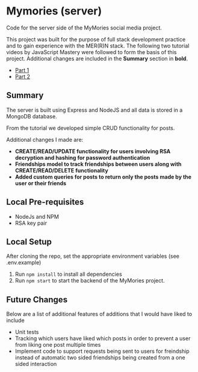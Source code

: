 # Mymories (server)

Code for the server side of the MyMories social media project. 

This project was built for the purpose of full stack development practice and to gain experience with the MER(R)N stack. The following two tutorial videos by JavaScript Mastery were followed to form the basis of this project. Additional changes are included in the **Summary** section in **bold**.

- [Part 1](https://www.youtube.com/watch?v=ngc9gnGgUdA&ab_channel=JavaScriptMastery)
- [Part 2](https://www.youtube.com/watch?v=aibtHnbeuio&ab_channel=JavaScriptMastery)

## Summary 

The server is built using Express and NodeJS and all data is stored in a MongoDB database.

From the tutorial we developed simple CRUD functionality for posts.

Additional changes I made are: 

- **CREATE/READ/UPDATE functionality for users involving RSA decryption and hashing for password authentication**
- **Friendships model to track friendships between users along with CREATE/READ/DELETE functionality**
- **Added custom queries for posts to return only the posts made by the user or their friends**

## Local Pre-requisites

- NodeJs and NPM
- RSA key pair

## Local Setup 

After cloning the repo, set the appropriate environment variables (see .env.example)

1. Run ```npm install``` to install all dependencies
2. Run ```npm start``` to start the backend of the MyMories project.

## Future Changes

Below are a list of additional features of additions that I would have liked to include

- Unit tests
- Tracking which users have liked which posts in order to prevent a user from liking one post multiple times
- Implement code to support requests being sent to users for freindship instead of automatic two sided friendships being created from a one sided interaction

